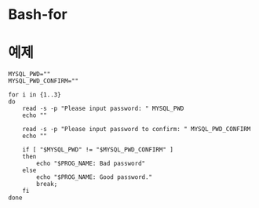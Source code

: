 # Bash-for


# 예제

	MYSQL_PWD=""
	MYSQL_PWD_CONFIRM=""

	for i in {1..3}
	do
		read -s -p "Please input password: " MYSQL_PWD
		echo ""

		read -s -p "Please input password to confirm: " MYSQL_PWD_CONFIRM
		echo ""

		if [ "$MYSQL_PWD" != "$MYSQL_PWD_CONFIRM" ]
		then
			echo "$PROG_NAME: Bad password"
		else
			echo "$PROG_NAME: Good password."
			break;
		fi  
	done

